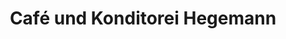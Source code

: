 ---
title: "Café und Konditorei Hegemann"
url: /hoevelhof/cafe-und-konditorei-hegemann/
shop: Bäckerei
---